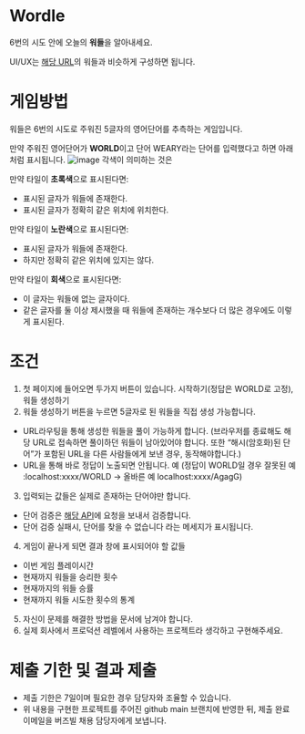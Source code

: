 # **Wordle**
6번의 시도 안에 오늘의 **워들**을 알아내세요. 

UI/UX는 [해당 URL](https://www.nytimes.com/games/wordle/index.html)의 워들과 비슷하게 구성하면 됩니다. 
# **게임방법**
워들은 6번의 시도로 주워진 5글자의 영어단어를 추측하는 게임입니다.

만약 주워진 영어단어가 **WORLD**이고 단어 WEARY라는 단어를 입력했다고 하면 아래처럼 표시됩니다. 
![image](https://github.com/buzzvil-assignments/FE-Assignment-Template--ing-/assets/90582400/d2b19d5d-8428-4bd7-bdae-230156d718a5)
각색이 의미하는 것은

만약 타일이 **초록색**으로 표시된다면:
- 표시된 글자가 워들에 존재한다. 
- 표시된 글자가 정확히 같은 위치에 위치한다.
  
만약 타일이 **노란색**으로 표시된다면:
- 표시된 글자가 워들에 존재한다.
- 하지만 정확히 같은 위치에 있지는 않다.

만약 타일이 **회색**으로 표시된다면:
- 이 글자는 워들에 없는 글자이다.
- 같은 글자를 둘 이상 제시했을 때 워들에 존재하는 개수보다 더 많은 경우에도 이렇게 표시된다. 
# **조건**
1. 첫 페이지에 들어오면 두가지 버튼이 있습니다. 시작하기(정답은 WORLD로 고정), 워들 생성하기
2. 워들 생성하기 버튼을 누르면 5글자로 된 워들을 직접 생성 가능합니다.
- URL라우팅을 통해 생성한 워들을 풀이 가능하게 합니다. (브라우저를 종료해도 해당 URL로 접속하면 풀이하던 워들이 남아있어야 합니다. 또한 “해시(암호화)된 단어”가 포함된 URL을 다른 사람들에게 보낸 경우, 동작해야합니다.)
- URL을 통해 바로 정답이 노출되면 안됩니다. 예 (정답이 WORLD일 경우 잘못된 예 :localhost:xxxx/WORLD → 올바른 예 localhost:xxxx/AgagG)
3. 입력되는 값들은 실제로 존재하는 단어야만 합니다.
- 단어 검증은 [해당 API](https://dictionaryapi.dev/)에 요청을 보내서 검증합니다.
- 단어 검증 실패시, 단어를 찾을 수 없습니다 라는 메세지가 표시됩니다.
4. 게임이 끝나게 되면 결과 창에 표시되어야 할 값들
- 이번 게임 플레이시간
- 현재까지 워들을 승리한 횟수
- 현재까지의 워들 승률
- 현재까지 워들 시도한 횟수의 통계
5. 자신이 문제를 해결한 방법을 문서에 남겨야 합니다.
6.  실제 회사에서 프로덕션 레벨에서 사용하는 프로젝트라 생각하고 구현해주세요.
# **제출 기한 및 결과 제출**
- 제출 기한은 7일이며 필요한 경우 담당자와 조율할 수 있습니다. 
- 위 내용을 구현한 프로젝트를 주어진 github main 브랜치에 반영한 뒤, 제출 완료 이메일을 버즈빌 채용 담당자에게 보냅니다. 